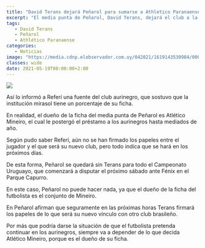 ```yaml
---
title: "David Terans dejará Peñarol para sumarse a Athletico Paranaense"
excerpt: "El media punta de Peñarol, David Terans, dejará el club a la brevedad, ya que Athletico Paranaense de Brasil le hizo una oferta muy importante al dueño de su ficha, Atlético Mineiro; solo falta firmar los papeles"
tags:
   - David Terans
   - Peñarol
   - Athlético Paranaense
categories:
   - Noticias
image: "https://media.cdnp.elobservador.com.uy/042021/1619143530984/000_98K6L9.jpg?&cw=1170"
classes: wide
date: 2021-05-19T00:00:00+2:00
---
```



<img src="https://media.cdnp.elobservador.com.uy/042021/1619143530984/000_98K6L9.jpg?&cw=1170">


Así lo informó a Referí una fuente del club aurinegro, que sostuvo que la institución mirasol tiene un porcentaje de su ficha.


En realidad, el dueño de la ficha del media punta de Peñarol es Atlético Mineiro, el cual le postergó el préstamo a los aurinegros hasta mediados de año.


Según pudo saber Referí, aún no se han firmado los papeles entre el jugador y el que será su nuevo club, pero todo indica que se hará en los próximos días.


De esta forma, Peñarol se quedará sin Terans para todo el Campeonato Uruguayo, que comenzará a disputar el próximo sábado ante Fénix en el Parque Capurro.


En este caso, Peñarol no puede hacer nada, ya que el dueño de la ficha del futbolista es el conjunto de Mineiro.


En Peñarol afirman que seguramente en las próximas horas Terans firmará los papeles de lo que será su nuevo vínculo con otro club brasileño.


Por más que podría darse la situación de que el futbolista pretenda continuar en los aurinegros, siempre va a depender de lo que decida Atlético Mineiro, porque es el dueño de su ficha.


